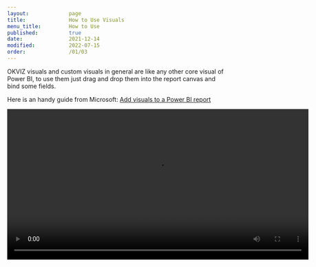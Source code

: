 ```yaml
---
layout:             page
title:              How to Use Visuals
menu_title:         How to Use
published:          true
date:               2021-12-14
modified:           2022-07-15
order:              /01/03
---
```


OKVIZ visuals and custom visuals in general are like any other core visual of Power BI, to use them just drag and drop them into the report canvas and bind some fields. 

Here is an handy guide from Microsoft: [Add visuals to a Power BI report](https://docs.microsoft.com/en-us/power-bi/visuals/power-bi-report-add-visualizations-i)

<video width="700" autoplay="true" loop="true" src="images/drag-drop.mp4">